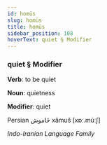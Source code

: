 ```yaml
---
id: homüs
slug: homüs
title: homüs
sidebar_position: 108
hoverText: quiet § Modifier
---
```


### quiet § Modifier

**Verb**: to be quiet

**Noun**: quietness

**Modifier**: quiet

Persian خَاموش xâmuš [xɒː.múːʃ]

*Indo-Iranian Language Family*